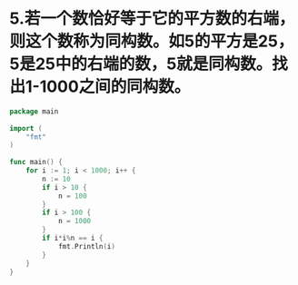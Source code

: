 # 5.若一个数恰好等于它的平方数的右端，则这个数称为同构数。如5的平方是25，5是25中的右端的数，5就是同构数。找出1-1000之间的同构数。

```go
package main
 
import (
	"fmt"
)
 
func main() {
	for i := 1; i < 1000; i++ {
		n := 10
		if i > 10 {
			n = 100
		}
		if i > 100 {
			n = 1000
		}
		if i*i%n == i {
			fmt.Println(i)
		}
	}
}
```

